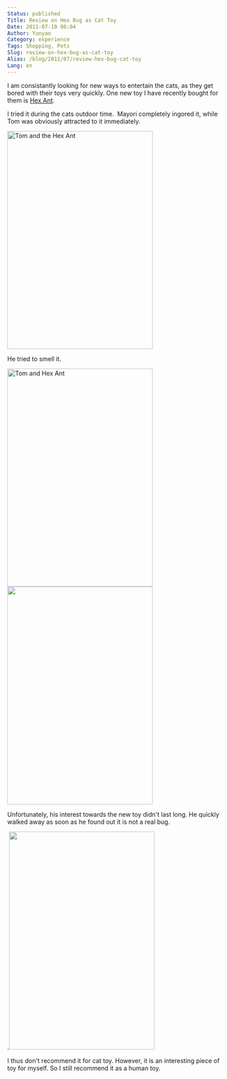```yaml
---
Status: published
Title: Review on Hex Bug as Cat Toy
Date: 2011-07-10 06:04
Author: Yunyao
Category: experience
Tags: Shopping, Pets
Slug: review-on-hex-bug-as-cat-toy
Alias: /blog/2011/07/review-hex-bug-cat-toy
Lang: en
---
```


I am consistantly looking for new ways to entertain the cats, as they get bored with their toys very quickly. One new toy I have recently bought for them is [Hex Ant](https://www.amazon.com/HEXBUG-Fire-Ant-Colors-vary/dp/B00TV0S746).

I tried it during the cats outdoor time.  Mayori completely ingored it, while Tom was obviously attracted to it immediately.

<img src="https://farm7.static.flickr.com/6138/5921007030_f5acbaee28.jpg" width="334" height="500" alt="Tom and the Hex Ant" />

He tried to smell it.

<img src="https://farm7.static.flickr.com/6029/5920442353_00a3a63958.jpg" width="334" height="500" alt="Tom and Hex Ant" /><img src="https://farm7.static.flickr.com/6138/5920441967_a6cd68e649.jpg" width="334" height="500" />

Unfortunately, his interest towards the new toy didn't last long. He quickly walked away as soon as he found out it is not a real bug.

.<img src="https://farm7.static.flickr.com/6020/5921004268_34c07d379d.jpg" width="334" height="500" />

I thus don't recommend it for cat toy. However, it is an interesting piece of toy for myself. So I still recommend it as a human toy.  
